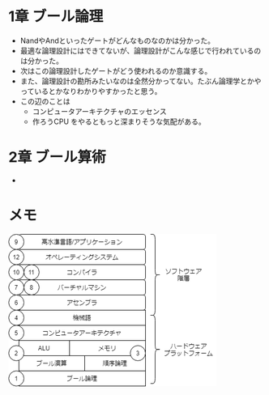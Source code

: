 # 1章 ブール論理
- NandやAndといったゲートがどんなものなのかは分かった。
- 最適な論理設計にはできてないが、論理設計がこんな感じで行われているのは分かった。
- 次はこの論理設計したゲートがどう使われるのか意識する。
- また、論理設計の勘所みたいなのは全然分かってない。たぶん論理学とかやっているとかなりわかりやすかったと思う。
- この辺のことは
  - コンピュータアーキテクチャのエッセンス
  - 作ろうCPU
をやるともっと深まりそうな気配がある。

# 2章 ブール算術
- 

# メモ
<img src="./コースマップ.png">
